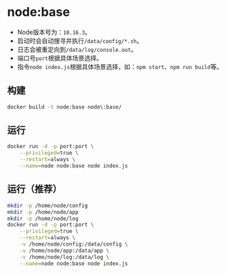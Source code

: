 # node:base

- Node版本号为：`10.16.3`。
- 启动时会自动搜寻并执行`/data/config/*.sh`。
- 日志会被重定向到`/data/log/console.out`。
- 端口号`port`根据具体场景选择。
- 指令`node index.js`根据具体场景选择，如：`npm start`、`npm run build`等。

## 构建
```bash
docker build -t node:base node\:base/
```

## 运行
```bash
docker run -d -p port:port \
    --privileged=true \
    --restart=always \
    --name=node node:base node index.js
```

## 运行（推荐）
```bash
mkdir -p /home/node/config
mkdir -p /home/node/app
mkdir -p /home/node/log
docker run -d -p port:port \
    --privileged=true \
    --restart=always \
    -v /home/node/config:/data/config \
    -v /home/node/app:/data/app \
    -v /home/node/log:/data/log \
    --name=node node:base node index.js
```

